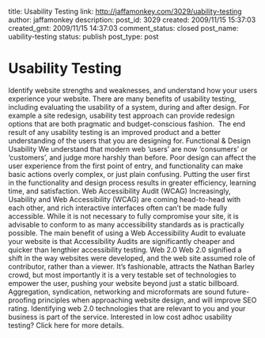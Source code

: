 title: Usability Testing
link: http://jaffamonkey.com/3029/uability-testing
author: jaffamonkey
description: 
post_id: 3029
created: 2009/11/15 15:37:03
created_gmt: 2009/11/15 14:37:03
comment_status: closed
post_name: uability-testing
status: publish
post_type: post

<!--Identify website strengths and weaknesses, and understand how your users experience your website.   There are many benefits of usability testing, including evaluating the usability of a system, during and after design. For example a site redesign, usability test approach can provide redesign options that are both pragmatic and budget-conscious fashion.-->

# Usability Testing

Identify website strengths and weaknesses, and understand how your users experience your website. There are many benefits of usability testing, including evaluating the usability of a system, during and after design. For example a site redesign, usability test approach can provide redesign options that are both pragmatic and budget-conscious fashion.  The end result of any usability testing is an improved product and a better understanding of the users that you are designing for.  Functional & Design Usability We understand that modern web ‘users’ are now ‘consumers’ or ‘customers’, and judge more harshly than before. Poor design can affect the user experience from the first point of entry, and functionality can make basic actions overly complex, or just plain confusing. Putting the user first in the functionality and design process results in greater efficiency, learning time, and satisfaction. Web Accessibility Audit (WCAG) Increasingly, Usability and Web Accessibility (WCAG) are coming head-to-head with each other, and rich interactive interfaces often can’t be made fully accessible. While it is not necessary to fully compromise your site, it is advisable to conform to as many accessibility standards as is practically possible. The main benefit of using a Web Accessibility Audit to evaluate your website is that Accessibility Audits are significantly cheaper and quicker than lengthier accessibility testing. Web 2.0 Web 2.0 signified a shift in the way websites were developed, and the web site assumed role of contributor, rather than a viewer. It’s fashionable, attracts the Nathan Barley crowd, but most importantly it is a very testable set of technologies to empower the user, pushing your website beyond just a static billboard. Aggregation, syndication, networking and microformats are sound future-proofing principles when approaching website design, and will improve SEO rating. Identifying web 2.0 technologies that are relevant to you and your business is part of the service. Interested in low cost adhoc usability testing? Click here for more details.